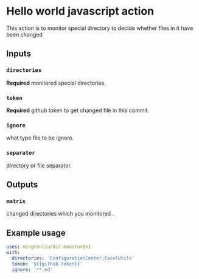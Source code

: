 # Hello world javascript action

This action is to monitor special directory to decide whether files in it have
been changed

## Inputs

### `directories`

**Required** monitored special directories.

### `token`

**Required** github token to get changed file in this commit.

### `ignore`

what type file to be ignore.

### `separator`

directory or file separator.

## Outputs

### `matrix`

changed directories which you monitored .

## Example usage

```yaml
uses: mingrenliu/dir-monitor@v1
with:
  directories: 'ConfigurationCenter;ExcelUtils'
  token: '${{github.token}}'
  ignore: '**.md'
```
